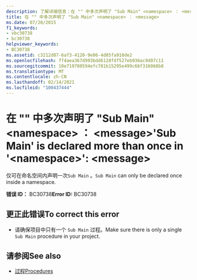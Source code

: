 ```yaml
---
description: 了解详细信息：在 "" 中多次声明了 "Sub Main" <namespace> ： <message>
title: 在 "" 中多次声明了 "Sub Main" <namespace> ： <message>
ms.date: 07/20/2015
f1_keywords:
- vbc30738
- bc30738
helpviewer_keywords:
- BC30738
ms.assetid: c3212d87-6af3-4120-9e06-4d85fa910de2
ms.openlocfilehash: ff4aea367d993bdd6128fdf527eb936ac9d07c11
ms.sourcegitcommit: 10e719780594efc781b15295e499c66f316068b8
ms.translationtype: MT
ms.contentlocale: zh-CN
ms.lasthandoff: 02/14/2021
ms.locfileid: "100437444"
---
```

# <a name="sub-main-is-declared-more-than-once-in-namespace-message"></a><span data-ttu-id="353d1-103">在 "" 中多次声明了 "Sub Main" \<namespace> ： \<message></span><span class="sxs-lookup"><span data-stu-id="353d1-103">'Sub Main' is declared more than once in '\<namespace>': \<message></span></span>

<span data-ttu-id="353d1-104">仅可在命名空间内声明一次`Sub Main` 。</span><span class="sxs-lookup"><span data-stu-id="353d1-104">`Sub Main` can only be declared once inside a namespace.</span></span>  
  
 <span data-ttu-id="353d1-105">**错误 ID：** BC30738</span><span class="sxs-lookup"><span data-stu-id="353d1-105">**Error ID:** BC30738</span></span>  
  
## <a name="to-correct-this-error"></a><span data-ttu-id="353d1-106">更正此错误</span><span class="sxs-lookup"><span data-stu-id="353d1-106">To correct this error</span></span>  
  
- <span data-ttu-id="353d1-107">请确保项目中只有一个 `Sub Main` 过程。</span><span class="sxs-lookup"><span data-stu-id="353d1-107">Make sure there is only a single `Sub Main` procedure in your project.</span></span>  
  
## <a name="see-also"></a><span data-ttu-id="353d1-108">请参阅</span><span class="sxs-lookup"><span data-stu-id="353d1-108">See also</span></span>

- [<span data-ttu-id="353d1-109">过程</span><span class="sxs-lookup"><span data-stu-id="353d1-109">Procedures</span></span>](../programming-guide/language-features/procedures/index.md)
